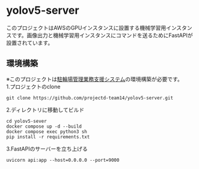 # yolov5-server  
このプロジェクトはAWSのGPUインスタンスに設置する機械学習用インスタンスです。画像出力と機械学習用インスタンスにコマンドを送るためにFastAPIが設置されています。  
## 環境構築
※このプロジェクトは[駐輪場管理業務支援システム](https://github.com/projectd-team14/bicycle-system)の環境構築が必要です。  
1.プロジェクトのclone  
```
git clone https://github.com/projectd-team14/yolov5-server.git
```
2.ディレクトリに移動してビルド  
```
cd yolov5-sever  
docker compose up -d --build
docker compose exec python3 sh
pip install -r requirements.txt
```
3.FastAPIのサーバーを立ち上げる
```
uvicorn api:app --host=0.0.0.0 --port=9000
```
